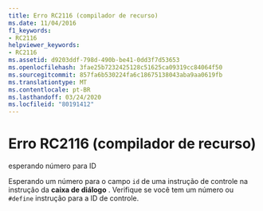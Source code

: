 ```yaml
---
title: Erro RC2116 (compilador de recurso)
ms.date: 11/04/2016
f1_keywords:
- RC2116
helpviewer_keywords:
- RC2116
ms.assetid: d9203ddf-798d-490b-be41-0dd3f7d53653
ms.openlocfilehash: 3fae25b7232425128c51625ca09319cc84064f50
ms.sourcegitcommit: 857fa6b530224fa6c18675138043aba9aa0619fb
ms.translationtype: MT
ms.contentlocale: pt-BR
ms.lasthandoff: 03/24/2020
ms.locfileid: "80191412"
---
```

# <a name="resource-compiler-error-rc2116"></a>Erro RC2116 (compilador de recurso)

esperando número para ID

Esperando um número para o campo `id` de uma instrução de controle na instrução da **caixa de diálogo** . Verifique se você tem um número ou `#define` instrução para a ID de controle.
